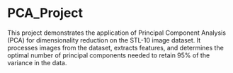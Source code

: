 # PCA_Project
This project demonstrates the application of Principal Component Analysis (PCA) for dimensionality reduction on the STL-10 image dataset. It processes images from the dataset, extracts features, and determines the optimal number of principal components needed to retain 95% of the variance in the data.
